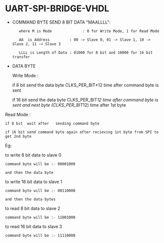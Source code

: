 # UART-SPI-BRIDGE-VHDL

- COMMAND BYTE
  SEND 8 BIT DATA  "MAALLLL":
   
         where M is Mode              : 0 for Write Mode, 1 for Read Mode
   
         AA  is Address         : 00 -> Slave 0, 01 -> Slave 1, 10 -> Slave 2, 11 -> Slave 3
         
         LLLL is Length of Data : 01000 for 8 bit and 10000 for 16 bit transfer
         

- DATA BYTE
  
  Write Mode :
    
    if 8 bit send the data byte  CLKS_PER_BIT*12 time after command byte is sent
    
    if 16 bit send the data byte CLKS_PER_BIT*12 time after command byte is sent and next byte (CLKS_PER_BIT*12) time after 1st byte
 
 Read Mode   :
    
    if 8 bit  wait after   sending command byte
    
    if 16 bit send command byte again after recieving 1st byte from SPI to get 2nd byte
    
    
Eg:
  
  to write 8 bit data to slave 0
    
    command byte will be :- 00001000
    
    and then the data byte
    
 
  to write 16 bit data to slave 1
    
    command byte will be :- 00110000
    
    and then the data bytes 
    
 
  to read 8 bit data to slave 2
    
    command byte will be :- 11001000
    
      
    
 
 
  to read 16 bit data to slave 3
    
    command byte will be :- 11110000
    
   
    
   
